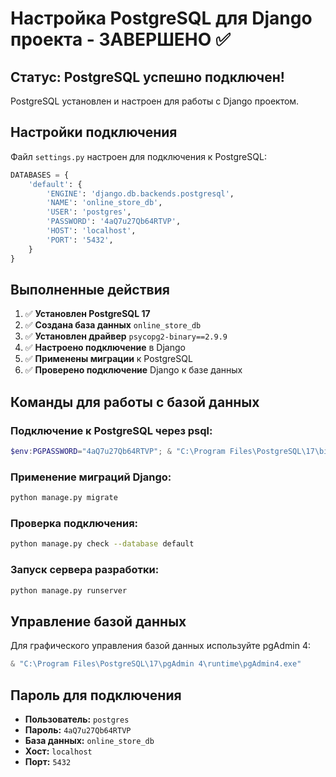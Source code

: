 # Настройка PostgreSQL для Django проекта - ЗАВЕРШЕНО ✅

## Статус: PostgreSQL успешно подключен!

PostgreSQL установлен и настроен для работы с Django проектом.

## Настройки подключения

Файл `settings.py` настроен для подключения к PostgreSQL:

```python
DATABASES = {
    'default': {
        'ENGINE': 'django.db.backends.postgresql',
        'NAME': 'online_store_db',
        'USER': 'postgres',
        'PASSWORD': '4aQ7u27Qb64RTVP',
        'HOST': 'localhost',
        'PORT': '5432',
    }
}
```

## Выполненные действия

1. ✅ **Установлен PostgreSQL 17**
2. ✅ **Создана база данных** `online_store_db`
3. ✅ **Установлен драйвер** `psycopg2-binary==2.9.9`
4. ✅ **Настроено подключение** в Django
5. ✅ **Применены миграции** к PostgreSQL
6. ✅ **Проверено подключение** Django к базе данных

## Команды для работы с базой данных

### Подключение к PostgreSQL через psql:
```powershell
$env:PGPASSWORD="4aQ7u27Qb64RTVP"; & "C:\Program Files\PostgreSQL\17\bin\psql.exe" -U postgres -h localhost
```

### Применение миграций Django:
```bash
python manage.py migrate
```

### Проверка подключения:
```bash
python manage.py check --database default
```

### Запуск сервера разработки:
```bash
python manage.py runserver
```

## Управление базой данных

Для графического управления базой данных используйте pgAdmin 4:
```powershell
& "C:\Program Files\PostgreSQL\17\pgAdmin 4\runtime\pgAdmin4.exe"
```

## Пароль для подключения

- **Пользователь:** `postgres`
- **Пароль:** `4aQ7u27Qb64RTVP`
- **База данных:** `online_store_db`
- **Хост:** `localhost`
- **Порт:** `5432` 